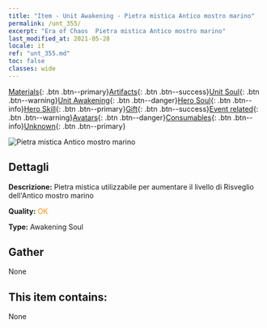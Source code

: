 ```yaml
---
title: "Item - Unit Awakening - Pietra mistica Antico mostro marino"
permalink: /unt_355/
excerpt: "Era of Chaos  Pietra mistica Antico mostro marino"
last_modified_at: 2021-05-28
locale: it
ref: "unt_355.md"
toc: false
classes: wide
---
```

 [Materials](/ItemsIT/){: .btn .btn--primary}[Artifacts](/ItemsIT/Artifacts/){: .btn .btn--success}[Unit Soul](/ItemsIT/UnitSoul/){: .btn .btn--warning}[Unit Awakening](/ItemsIT/UnitAwakening/){: .btn .btn--danger}[Hero Soul](/ItemsIT/HeroSoul/){: .btn .btn--info}[Hero Skill](/ItemsIT/HeroSkill/){: .btn .btn--primary}[Gift](/ItemsIT/Gift/){: .btn .btn--success}[Event related](/ItemsIT/Events/){: .btn .btn--warning}[Avatars](/ItemsIT/Avatars/){: .btn .btn--danger}[Consumables](/ItemsIT/Consumables/){: .btn .btn--info}[Unknown](/ItemsIT/Unknown/){: .btn .btn--primary}

 ![Pietra mistica Antico mostro marino](/images/u/tia_haiguai.jpg)

## Dettagli
 **Descrizione:** Pietra mistica utilizzabile per aumentare il livello di Risveglio dell'Antico mostro marino

 **Quality:** <span style="color: #FF8C00">OK</span>

 **Type:** Awakening Soul

## Gather

  None

## This item contains:

  None

